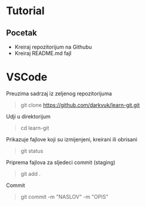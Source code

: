 # Tutorial

## Pocetak
- Kreiraj repozitorijum na Githubu
- Kreiraj README.md fajl

# VSCode
Preuzima sadrzaj iz zeljenog repozitorijuma
> git clone https://github.com/darkvuk/learn-git.git

Udji u direktorijum
> cd learn-git

Prikazuje fajlove koji su izmijenjeni, kreirani ili obrisani
> git status

Priprema fajlova za sljedeci commit (staging)
> git add .

Commit 
> git commit -m "NASLOV" -m "OPIS"
